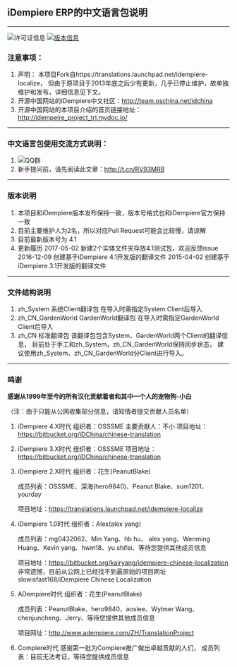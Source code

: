 ## iDempiere ERP的中文语言包说明
---------------------------------
![许可证信息](https://img.shields.io/badge/License-GPLv2-orange.svg)
[![版本信息](https://img.shields.io/badge/Release-v4.1-brightgreen.svg)](https://bitbucket.org/iDChina/chinese-translation/downloads/?tab=branches)

### 注意事项：
1. 声明： 本项目Fork自https://translations.launchpad.net/idempiere-localize，
   但由于原项目于2013年底之后少有更新，几乎已停止维护，故单独维护和发布，详细信息见下文。
1. 开源中国网站的iDempiere中文社区：http://team.oschina.net/idchina
1. 开源中国网站的本项目介绍的首页链接地址：http://idempeire_project_trl.mydoc.io/

---------------------------------
### 中文语言包使用交流方式说明：
1. ![QQ群](https://img.shields.io/badge/QQ群-65713012-blue.svg)
1. 新手提问前，请先阅读此文章：http://t.cn/RV93MRB

---------------------------------
### 版本说明
1. 本项目和iDempiere版本发布保持一致，版本号格式也和iDempiere官方保持一致
1. 目前主要维护人为2名，所以对应Pull Request可能会比较慢，请谅解
1. 目前最新版本号为 4.1
1. 更新履历
2017-05-02 新建2个实体文件夹存放4.1测试包，欢迎反馈issue
2016-12-09 创建基于iDempiere 4.1开发版的翻译文件
2015-04-02 创建基于iDempiere 3.1开发版的翻译文件

---------------------------------
### 文件结构说明
1. zh_System 系统Client翻译包
   在导入时需指定System Client后导入
1. zh_CN_GardenWorld GardenWorld翻译包
   在导入时需指定GardenWorld Client后导入
1. zh_CN 标准翻译包
   该翻译包包含System、GardenWorld两个Client的翻译信息，
   目前处于手工和zh_System，zh_CN_GardenWorld保持同步状态，
   建议使用zh_System、zh_CN_GardenWorld分Client进行导入。

---------------------------------
### 鸣谢

**感谢从1999年至今的所有汉化贡献着者和其中一个人的宠物狗-小白**

（注：由于只能从公网收集部分信息，请知情者提交贡献人员名单）

1. iDempiere 4.X时代
   组织者：OSSSME
   主要贡献人：不小
   项目地址：https://bitbucket.org/iDChina/chinese-translation

1. iDempiere 3.X时代
   组织者：OSSSME
   项目地址：https://bitbucket.org/iDChina/chinese-translation

1. iDempiere 2.X时代
   组织者：花生(PeanutBlake)

   成员列表：OSSSME、深海(hero9840)、Peanut Blake、sum1201、yourday

   项目地址：https://translations.launchpad.net/idempiere-localize

1. iDempiere 1.0时代
   组织者：Alex(alex yang)

   成员列表：mg0432062、Min Yang、hb hu、 alex yang、Wenming Huang、Kevin yang、hwm18、yu shifei、等待您提供其他成员信息

   项目地址：https://bitbucket.org/kairyang/idempiere-chinese-localization
   非常遗憾，目前从公网上已经找不到最原始的项目网址slowisfast168/iDempiere Chinese Localization

1. ADempiere时代
   组织者：花生(PeanutBlake)

   成员列表：PeanutBlake、hero9840、aoslee、Wylmer Wang、chenjuncheng、Jerry、等待您提供其他成员信息

   项目网址：http://www.adempiere.com/ZH/TranslationProject

1. Compiere时代
   感谢第一批为Compiere推广做出卓越贡献的人们，
   成员列表：目前无法考证，等待您提供成员信息

